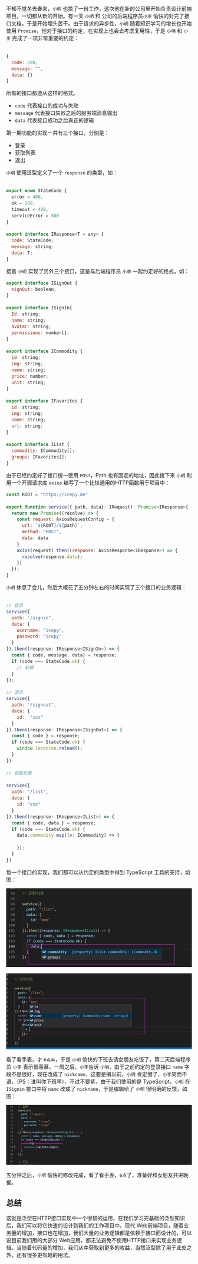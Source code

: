 不知不觉冬去春来，`小明` 也换了一份工作，这次他在新的公司里开始负责设计前端项目，一切都从新的开始。有一天 `小明` 和 公司的后端程序员`小李` 愉快的对完了接口文档，于是开始埋头苦干。由于请求的异步性，`小明` 随着知识学习的增长也开始使用 `Promise`，他对于接口的约定，在实现上也会去考虑复用性，于是 `小明` 和 `小李` 完成了一项非常重要的约定：

```javascript

{
  code: 200,
  message: "",
  data: {}
}

```

所有的接口都遵从这样的格式。

- `code` 代表接口的成功与失败
- `message` 代表接口失败之后的服务端消息输出
- `data` 代表接口成功之后真正的逻辑

第一期功能的实现一共有三个接口，分别是：

- 登录
- 获取列表
- 退出

`小明` 使用泛型定义了一个 `response` 的类型，如：

```javascript

export enum StateCode {
  error = 400,
  ok = 200,
  timeout = 408,
  serviceError = 500
}

export interface IResponse<T = any> {
  code: StateCode;
  message: string;
  data: T;
}
```

接着 `小明` 实现了另外三个接口，这是与后端程序员 `小李` 一起约定好的格式，如：

```javascript
export interface ISignOut {
  signOut: boolean;
}

export interface ISignIn{
  Id: string;
  name: string;
  avatar: string;
  permissions: number[];
}

export interface ICommodity {
  id: string;
  img: string;
  name: string;
  price: number;
  unit: string;
}

export interface IFavorites {
  id: string;
  img: string;
  name: string;
  url: string;
}

export interface IList {
  commodity: ICommodity[];
  groups: IFavorites[];
}
```

由于已经约定好了接口统一使用 `POST`，Path 也有固定的地址，因此接下来 `小明` 利用一个开源请求库 `axios` 编写了一个比较通用的HTTP函数用于项目中：

```javascript
const ROOT = "https://icepy.me"

export function service({ path, data}: IRequest): Promise<IResponse>{
  return new Promise((resolve) => {
    const request: AxiosRequestConfig = {
      url: `${ROOT}/${path}`,
      method: "POST",
      data: data
    }
    axios(request).then((response: AxiosResponse<IResponse>) => {
      resolve(response.data);
    })
  });
}
```

`小明` 休息了会儿，然后大概花了五分钟左右的时间实现了三个接口的业务逻辑：

```javascript

// 登录
service({
  path: "/signin",
  data: {
    username: "icepy",
    password: "icepy"
  }
}).then((response: IResponse<ISignIn>) => {
  const { code, message, data} = response;
  if (code === StateCode.ok) {
    // 处理 
  }
});

// 退出
service({
  path: "/signout",
  data: {
    id:  "xxx"
  }
}).then((response: IResponse<ISignOut>) => {
  const { code } = response;
  if (code === StateCode.ok) {
    window.location.reload();
  }
})

// 获取列表

service({
  path: "/list",
  data: {
    id: "xxx"
  }
}).then((response: IResponse<IList>) => {
  const { code, data } = response;
  if (code === StateCode.ok) {
    data.commodity.map((v: ICommodity) => {
      
    });
  }
})
```

每一个接口的实现，我们都可以从约定的类型中得到 TypeScript 工具的支持，如图：

![](../images/chap-03-01.png)

![](../images/chap-03-02.png)


看了看手表，才 `6点半`，于是 `小明` 愉快的下班去请女朋友吃饭了，第二天后端程序员 `小李` 表示很羡慕，一周之后，`小李`告诉 `小明`，由于之前约定的登录接口 `name` 字段不是很好，现在改成了 `nickname`，这要是搁以前，`小明` 肯定懵了，`小李`笑而不语，（PS：谁叫你下班早），不过不要紧，由于我们使用的是 TypeScript，`小明` 在 `ISignin` 接口中将 `name` 改成了 `nickname`，于是编辑给了 `小明` 很明确的反馈，如图：

![](../images/chap-03-03.png)

五分钟之后，`小明` 愉快的修改完成，看了看手表，`6点`了，准备好和女朋友共进晚餐。

## 总结

这就是泛型在HTTP接口实现中一个很帮的运用，在我们学习完基础的泛型知识后，我们可以将它快速的设计到我们的工作项目中，现代 Web前端项目，随着业务量的增加，接口也在增加，我们大量的业务逻辑都是依赖于接口而设计的，可以说目前我们用的大部分 Web应用，都无法避免不使用HTTP接口来实现业务逻辑。当随着代码量的增加，我们从中获取到更多的收益，当然泛型除了用于此处之外，还有很多更有趣的用法。